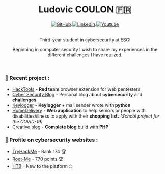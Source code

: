 <div align="center">
  <h1 align="center">Ludovic COULON 🇫🇷</h1>
    <a href="https://github.com/LasCC">
      <img alt="GitHub" src="https://img.shields.io/badge/-Github-000?style=flat-square&logo=Github&logoColor=white" align="center" />
    </a>
    <a href="https://www.linkedin.com/in/ludovic-coulon-b361ba183">
      <img alt="Linkedin" src="https://img.shields.io/badge/-LinkedIn-blue?style=flat-square&logo=Linkedin&logoColor=white" align="center" />
    </a>
    <a href="https://www.youtube.com/channel/UCkDvlI9LUuwZ4GKFUbP_Ovg">
      <img alt="Youtube" src="https://img.shields.io/badge/-YouTube-FF0000?style=flat-square&labelColor=FFFFFF&logo=youtube&logoColor=FF0000" align="center" />
    </a>
   <br/><br/>
   <p align="center">
    Third-year student in cybersecurity at ESGI
   </p>
   
   <p align="center">
    Beginning in computer security I wish to share my experiences in the different challenges I have realized.
   </p>   
</div>
<br/>

### 🚀 Recent project :
- [HackTools](https://github.com/LasCC/Hack-Tools) - **Red team** browser extension for web pentesters 
- [Cyber Security Blog](https://ludovic-cyber-sec.netlify.app/) - Personal blog about **cybersecurity** and **challenges**
- [Keylogger](https://github.com/LasCC/Keylogger) - **Keylogger** + mail sender wrote with **python** 
- [HomeDelivery](https://github.com/LasCC/HomeDelivery) - **Web application** to help seniors or people with disabilities/illness to apply with their **shopping list.** *(School project for the COVID-19)*
- [Creative blog](https://github.com/LasCC/Creative-blog) - **Complete blog** build with **PHP**



### 👀 Profile on cybersecurity websites :
- [TryHackMe](https://tryhackme.com/p/boperXD) - Rank 174 🏆
- [Root-Me](https://www.root-me.org/zeeph) -  770 points 🏆
- [HTB](https://www.hackthebox.eu/profile/157489) - New to the platform 🙄


